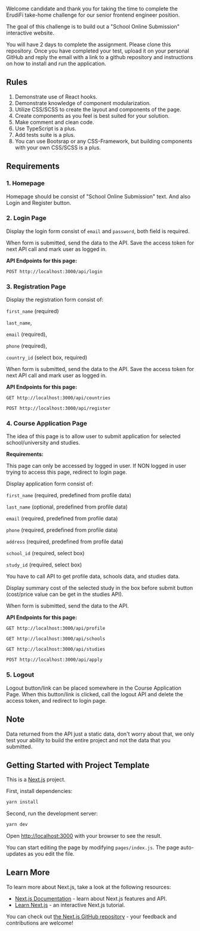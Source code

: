 Welcome candidate and thank you for taking the time to complete the ErudiFi take-home challenge for our senior frontend engineer position.

The goal of this challenge is to build out a "School Online Submission" interactive website.

You will have 2 days to complete the assignment. Please clone this repository. Once you have completed your test, upload it on your personal GitHub and reply the email with a link to a github repository and instructions on how to install and run the application.

## Rules

1. Demonstrate use of React hooks.
2. Demonstrate knowledge of component modularization.
3. Utilize CSS/SCSS to create the layout and components of the page.
4. Create components as you feel is best suited for your solution.
5. Make comment and clean code.
6. Use TypeScript is a plus.
7. Add tests suite is a plus.
8. You can use Bootsrap or any CSS-Framework, but building components with your own CSS/SCSS is a plus.

## Requirements

### 1. Homepage

Homepage should be consist of "School Online Submission" text. And also Login and Register button.


### 2. Login Page

Display the login form consist of `email` and `password`, both field is required.

When form is submitted, send the data to the API. 
Save the access token for next API call and mark user as logged in.

**API Endpoints for this page:**

`POST http://localhost:3000/api/login`

### 3. Registration Page

Display the registration form consist of:

`first_name` (required)

`last_name`,

`email` (required),

`phone` (required),

`country_id` (select box, required)


When form is submitted, send the data to the API.
Save the access token for next API call and mark user as logged in.

**API Endpoints for this page:**

```GET http://localhost:3000/api/countries```

```POST http://localhost:3000/api/register```


### 4. Course Application Page

The idea of this page is to allow user to submit application for selected school/university and studies.

**Requirements:**

This page can only be accessed by logged in user. If NON logged in user trying to access this page, redirect to login page.

Display application form consist of:

`first_name` (required, predefined from profile data)

`last_name` (optional, predefined from profile data)

`email` (required, predefined from profile data)

`phone` (required, predefined from profile data)

`address` (required, predefined from profile data)

`school_id` (required, select box)

`study_id` (required, select box)

You have to call API to get profile data, schools data, and studies data.

Display summary cost of the selected study in the box before submit button (cost/price value can be get in the studies API).

When form is submitted, send the data to the API.

**API Endpoints for this page:**

```GET http://localhost:3000/api/profile```

```GET http://localhost:3000/api/schools```

```GET http://localhost:3000/api/studies```

```POST http://localhost:3000/api/apply```

### 5. Logout

Logout button/link can be placed somewhere in the Course Application Page. When this button/link is clicked, call the logout API 
and delete the access token, and redirect to login page.


## Note

Data returned from the API just a static data, don't worry about that, we only test your ability to build the entire project and not the data that you submitted.


## Getting Started with Project Template

This is a [Next.js](https://nextjs.org/) project.

First, install dependencies:

```bash
yarn install
```


Second, run the development server:

```bash
yarn dev
```

Open [http://localhost:3000](http://localhost:3000) with your browser to see the result.

You can start editing the page by modifying `pages/index.js`. The page auto-updates as you edit the file.

## Learn More

To learn more about Next.js, take a look at the following resources:

- [Next.js Documentation](https://nextjs.org/docs) - learn about Next.js features and API.
- [Learn Next.js](https://nextjs.org/learn) - an interactive Next.js tutorial.

You can check out [the Next.js GitHub repository](https://github.com/vercel/next.js/) - your feedback and contributions are welcome!
